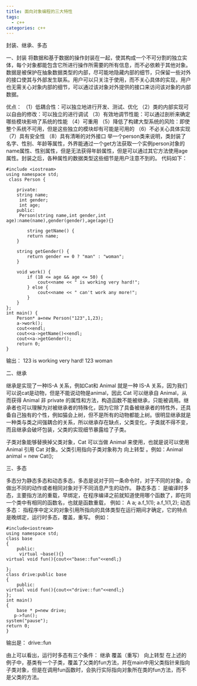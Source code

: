 ```yaml
---
title: 面向对象编程的三大特性
tags:
  - c++ 
categories: c++ 
---
```

封装、继承、多态
<!-- more -->
一、封装
将数据和基于数据的操作封装在一起，使其构成一个不可分割的独立实体，每个对象都能包含它所进行操作所需要的所有信息，而不必依赖于其他对象。数据是被保护在抽象数据类型的内部，尽可能地隐藏内部的细节，只保留一些对外的接口使其与外部发生联系。用户可以只关注于使用，而不关心具体的实现，用户也无需关心对象内部的细节，可以通过该对象对外提供的接口来访问该对象的内部数据。

优点：
（1）低耦合性：可以独立地进行开发、测试、优化
（2）类的内部实现可以自由的修改：可以独立的进行调试
（3）有效地调节性能：可以通过剖析来确定哪些模块影响了系统的性能
（4）可重用
（5）降低了构建大型系统的风险：即使整个系统不可用，但是这些独立的模块却有可能是可用的
（6）不必关心具体实现
（7）具有安全性
（8）具有清晰的对外接口
举一个person类来说明，类封装了名字、性别、年龄等属性，外界能通过一个get方法获取一个实例person对象的name属性、性别属性，但是无法获得年龄属性，但是可以通过其它方法使用age属性。封装之后，各种属性的数据类型这些细节是用户注意不到的。
代码如下：
	
	#include <iostream>
	using namespace std;
	 class Person {
	
	    private:
	    string name;
	     int gender;
	     int age;
	    public:
	     Person(string name,int gender,int age):name(name),gender(gender),age(age){}
	   
	        string getName() {
	        return name;
	    }
	
	    string getGender() {
	        return gender == 0 ? "man" : "woman";
	    }
	
	    void work() {
	        if (18 <= age && age <= 50) {
	            cout<<name << " is working very hard!";
	        } else {
	            cout<<name << " can't work any more!";
	        }
	    }
	};
	int main() {
	    Person* a=new Person("123",1,23);
	    a->work();
	    cout<<endl;
	    cout<<a->getName()<<endl;
	    cout<<a->getGender();
	    return 0;
	}

输出：
123 is working very hard!
123
woman

二、继承

继承是实现了一种IS-A 关系，例如Cat和 Animal 就是一种 IS-A 关系，因为我们可以说cat是动物，但是不能说动物是animal，因此 Cat 可以继承自 Animal，从而获得 Animal 非 private 的属性和方法，构造函数不能被继承，只能被调用。继承者也可以理解为对被继承者的特殊化，因为它除了具备被继承者的特性外，还具备自己独有的个性，例如猫会上树，但不是所有的动物都能上树。很明显继承就是一种类与类之间强耦合的关系，所以继承存在缺点，父类变化，子类就不得不变，而且继承会破坏包装，父类的实现细节暴露给了子类。

子类对象能够替换掉父类对象，Cat 可以当做 Animal 来使用，也就是说可以使用 Animal 引用 Cat 对象。父类引用指向子类对象称为 向上转型 。例如：Animal animal = new Cat();

三、多态

多态分为静态多态和动态多态，多态是说对于同一条命令时，对于不同的对象，会做出不同的动作或者相同对象对于不同消息产生的动作。
静态多态：
是编译时多态，主要指方法的重载，早绑定，在程序编译之前就知道使用哪个函数了，即在同一个类中有相同的函数名，也就是函数重载，
例如：
 A a;
 a.f_1(1);
 a.f_1(1,2);
动态多态：
指程序中定义的对象引用所指向的具体类型在运行期间才确定，它的特点是晚绑定，运行时多态，覆盖，重写。
例如：

	#include<iostream>
	using namespace std;
	class base
	{
		public:
	     virtual ~base(){}
	virtual void fun(){cout<<"base::fun"<<endl;}
	
	};
	class drive:public base
	{
		public:
	virtual void fun(){cout<<"drive::fun"<<endl;}
	};
	int main()
	{
		base * p=new drive;
	   p->fun();
	system("pause");
	return 0;
	}

输出是：
drive::fun

由上可以看出，运行时多态有三个条件：
继承
覆盖（重写）
向上转型
在上述的例子中，基类有一个子类，覆盖了父类的fun方法，并在main中用父类指针来指向子类对象，但是在调用fun函数时，会执行实际指向对象所在类的fun方法，而不是父类的方法。
